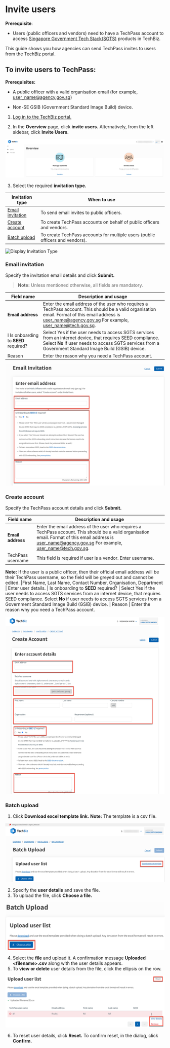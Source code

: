 # Invite users

**Prerequisite**:

-   Users (public officers and vendors) need to have a TechPass account to access [Singapore Government Tech Stack(SGTS)](https://www.developer.tech.gov.sg/singapore-government-tech-stack/overview/index.html) products in TechBiz.

This guide shows you how agencies can send TechPass invites to users from the TechBiz portal.

## To invite users to TechPass:

**Prerequisites:**

-   A public officer with a valid organisation email (for example, <user_name@agency.gov.sg>)

-   Non-SE GSIB (Government Standard Image Build) device.

1.  [Log in to the TechBiz portal.](log_in_to_TechBiz_portal.md)

2.  In the **Overview** page, click **invite users.** Alternatively, from the left sidebar, click **Invite Users.**

![Display Overview](/images/log_in_withotp_overview_otp.png)

3.  Select the required **invitation type.**

| **Invitation type** | **When to use**
|---- |----
| [Email invitation](#email-invitation)| To send email invites to public officers.
| [Create account](#create-account) | To create TechPass accounts on behalf of public officers and vendors.
| [Batch upload](#batch-upload)| To create TechPass accounts for multiple users (public officers and vendors).
 
![Display Invitation Type](/images/invition_type.png)

### Email invitation

Specify the invitation email details and click **Submit.**

> **Note:** Unless mentioned otherwise, all fields are mandatory.

| Field name | Description and usage|
|---- |----
| **Email address**| Enter the email address of the user who requires a TechPass account. This should be a valid organisation email. Format of this email address is user_name@agency.gov.sg For example, user_name@tech.gov.sg.
I Is onboarding to **SEED** required? | Select Yes if the user needs to access SGTS services from an internet device, that requires SEED compliance. Select **No** if user needs to access SGTS services from a Government Standard Image Build (GSIB) device.
| Reason | Enter the reason why you need a TechPass account.

![Display Invitation Type](/images/email_invite.png)

### Create account

Specify the TechPass account details and click **Submit.**

| Field name | Description and usage|
|---- |----
| **Email address**| Enter the email address of the user who requires a TechPass account. This should be a valid organisation email. Format of this email address is user_name@agency.gov.sg For example, user_name@tech.gov.sg.
| TechPass username | This field is required if user is a vendor. Enter username. 
**Note:** If the user is a public officer, then their official email address will be their TechPass username, so the field will be greyed out and cannot be edited.
|First Name, Last Name, Contact Number, Organisation, Department | Enter user details.
| Is onboarding to **SEED** required? | Select Yes if the user needs to access SGTS services from an internet device, that requires SEED compliance. Select **No** if user needs to access SGTS services from a Government Standard Image Build (GSIB) device.
| Reason | Enter the reason why you need a TechPass account.

![Display Create account](/images/create_account.png)

### Batch upload

1.  Click **Download excel template link.**
**Note:** The template is a csv file.

![Display Batch upload](/images/batch_upload_1.png)


2.  Specify the **user details** and save the file.
3.  To upload the file, click **Choose a file.**

![Display Batch upload](/images/batch_upload_2.png)

4.  Select the **file** and upload it.
    A confirmation message **Uploaded \<filename\>.csv** along with
    the user details appears.
5.  To **view or delete** user details from the file, click the ellipsis
    on the row.

![Display Batch upload](/images/batch_upload_3.png)

6.  To reset user details, click **Reset.**
    To confirm reset, in the dialog, click **Confirm.**


